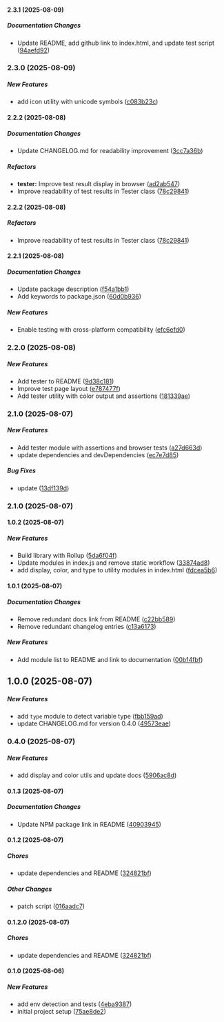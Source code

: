 #### 2.3.1 (2025-08-09)

##### Documentation Changes

*  Update README, add github link to index.html, and update test script ([94aefd92](https://github.com/jlongyam/utility/commit/94aefd92ee127280671eda3978ea4347a2f4ae59))

### 2.3.0 (2025-08-09)

##### New Features

*  add icon utility with unicode symbols ([c083b23c](https://github.com/jlongyam/utility/commit/c083b23cde671b4c5027e5db8c37c3dc934f2e1d))

#### 2.2.2 (2025-08-08)

##### Documentation Changes

*  Update CHANGELOG.md for readability improvement ([3cc7a36b](https://github.com/jlongyam/utility/commit/3cc7a36b3309dac7efb995126d3e17deaac0ebbb))

##### Refactors

* **tester:**  Improve test result display in browser ([ad2ab547](https://github.com/jlongyam/utility/commit/ad2ab547601a930ae705eeaf27b39e6649add5ed))
*  Improve readability of test results in Tester class ([78c29841](https://github.com/jlongyam/utility/commit/78c298419a60afafdc857429be108926a1b57275))

#### 2.2.2 (2025-08-08)

##### Refactors

*  Improve readability of test results in Tester class ([78c29841](https://github.com/jlongyam/utility/commit/78c298419a60afafdc857429be108926a1b57275))

#### 2.2.1 (2025-08-08)

##### Documentation Changes

*  Update package description ([f54a1bb1](https://github.com/jlongyam/utility/commit/f54a1bb1ed53f6d73183500d6a8ff4bc404a1eb3))
*  Add keywords to package.json ([60d0b936](https://github.com/jlongyam/utility/commit/60d0b936bc1ea7b32cea55b980e1b3c00681efa7))

##### New Features

*  Enable testing with cross-platform compatibility ([efc6efd0](https://github.com/jlongyam/utility/commit/efc6efd00efa2e618db38524f31057ac619b60ca))

### 2.2.0 (2025-08-08)

##### New Features

*  Add tester to README ([9d38c181](https://github.com/jlongyam/utility/commit/9d38c181fa82987f06ddbd04861611bdb695d029))
*  Improve test page layout ([e787477f](https://github.com/jlongyam/utility/commit/e787477fcf6fefb17e1121141a51b0c17b095a84))
*  Add tester utility with color output and assertions ([181339ae](https://github.com/jlongyam/utility/commit/181339aef40777cb3fbc195377dcc16e691ccfa7))

### 2.1.0 (2025-08-07)

##### New Features

*  Add tester module with assertions and browser tests ([a27d663d](https://github.com/jlongyam/utility/commit/a27d663dbe8b80667fdf38b0ce69d0ae5a04c7a5))
*  update dependencies and devDependencies ([ec7e7d85](https://github.com/jlongyam/utility/commit/ec7e7d85c9de4c8de84fff0d2acf6320ba70e39c))

##### Bug Fixes

*  update ([13df139d](https://github.com/jlongyam/utility/commit/13df139db4749f67ab32d4553af61d702024c6cb))

### 2.1.0 (2025-08-07)

#### 1.0.2 (2025-08-07)

##### New Features

*  Build library with Rollup ([5da6f04f](https://github.com/jlongyam/utility/commit/5da6f04f8b93faded7dcbdfbe035279ec06a486d))
*  Update modules in index.js and remove static workflow ([33874ad8](https://github.com/jlongyam/utility/commit/33874ad84b184b23bb807c4e7ec0c8d0faa9a3bf))
*  add display, color, and type to utility modules in index.html ([fdcea5b6](https://github.com/jlongyam/utility/commit/fdcea5b67e844f96fc3798993b91b2e7c5744f4e))

#### 1.0.1 (2025-08-07)

##### Documentation Changes

*  Remove redundant docs link from README ([c22bb589](https://github.com/jlongyam/utility/commit/c22bb589a0e775a1d9aa7ca68bc930512ec9d2cb))
*  Remove redundant changelog entries ([c13a6173](https://github.com/jlongyam/utility/commit/c13a61731d201b61620aa894f4c1c74e0a22522d))

##### New Features

*  Add module list to README and link to documentation ([00b14fbf](https://github.com/jlongyam/utility/commit/00b14fbf95a257cc8e888660686fd412dda9837c))

## 1.0.0 (2025-08-07)

##### New Features

*  add `type` module to detect variable type ([fbb159ad](https://github.com/jlongyam/utility/commit/fbb159ad1b19dac50447dff070766e1ab9eeeb1f))
*  update CHANGELOG.md for version 0.4.0 ([49573eae](https://github.com/jlongyam/utility/commit/49573eae21992added09916a37db6b1eb4d2376f))

### 0.4.0 (2025-08-07)

##### New Features

*  add display and color utils and update docs ([5906ac8d](https://github.com/jlongyam/utility/commit/5906ac8d02c95c9195ebc9bf081e33ca32f0af1c))

#### 0.1.3 (2025-08-07)

##### Documentation Changes

*  Update NPM package link in README ([40903945](https://github.com/jlongyam/utility/commit/409039453432eaf0a7c4131728b79e0631de00ce))

#### 0.1.2 (2025-08-07)

##### Chores

*  update dependencies and README ([324821bf](https://github.com/jlongyam/utility/commit/324821bfa92d342fc45fcc89dc24e4edbd675924))

##### Other Changes

* patch script ([016aadc7](https://github.com/jlongyam/utility/commit/016aadc7d62cd4962b8f04111caab46bd3407966))

#### 0.1.2.0 (2025-08-07)

##### Chores

*  update dependencies and README ([324821bf](https://github.com/jlongyam/utility/commit/324821bfa92d342fc45fcc89dc24e4edbd675924))

#### 0.1.0 (2025-08-06)

##### New Features

*  add env detection and tests ([4eba9387](https://github.com/jlongyam/utility/commit/4eba938726082e6a202c5a582c882938808d8d51))
*  initial project setup ([75ae8de2](https://github.com/jlongyam/utility/commit/75ae8de243f3924c58808d6b74c696eda386e5d7))

